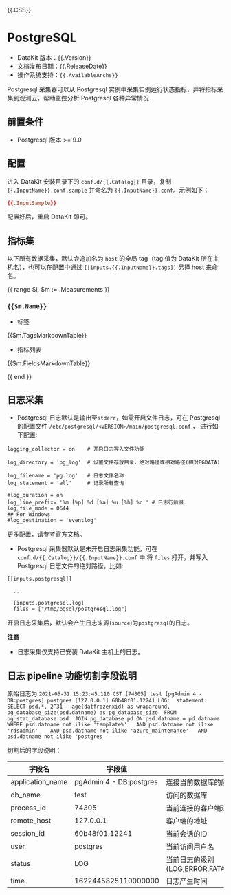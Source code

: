 {{.CSS}}
# PostgreSQL

- DataKit 版本：{{.Version}}
- 文档发布日期：{{.ReleaseDate}}
- 操作系统支持：`{{.AvailableArchs}}`

Postgresql 采集器可以从 Postgresql 实例中采集实例运行状态指标，并将指标采集到观测云，帮助监控分析 Postgresql 各种异常情况

## 前置条件

- Postgresql 版本 >= 9.0

## 配置

进入 DataKit 安装目录下的 `conf.d/{{.Catalog}}` 目录，复制 `{{.InputName}}.conf.sample` 并命名为 `{{.InputName}}.conf`。示例如下：

```toml
{{.InputSample}}
```

配置好后，重启 DataKit 即可。

## 指标集

以下所有数据采集，默认会追加名为 `host` 的全局 tag（tag 值为 DataKit 所在主机名），也可以在配置中通过 `[[inputs.{{.InputName}}.tags]]` 另择 host 来命名。

{{ range $i, $m := .Measurements }}

### `{{$m.Name}}`

-  标签

{{$m.TagsMarkdownTable}}

- 指标列表

{{$m.FieldsMarkdownTable}}

{{ end }}

## 日志采集

- Postgresql 日志默认是输出至`stderr`，如需开启文件日志，可在 Postgresql 的配置文件 `/etc/postgresql/<VERSION>/main/postgresql.conf` ， 进行如下配置:

```
logging_collector = on    # 开启日志写入文件功能
                          
log_directory = 'pg_log'  # 设置文件存放目录，绝对路径或相对路径(相对PGDATA)

log_filename = 'pg.log'   # 日志文件名称
log_statement = 'all'     # 记录所有查询

#log_duration = on
log_line_prefix= '%m [%p] %d [%a] %u [%h] %c ' # 日志行前缀
log_file_mode = 0644
## For Windows
#log_destination = 'eventlog'
```

更多配置，请参考[官方文档](https://www.postgresql.org/docs/11/runtime-config-logging.html)。

- Postgresql 采集器默认是未开启日志采集功能，可在 `conf.d/{{.Catalog}}/{{.InputName}}.conf` 中 将 `files` 打开，并写入 Postgresql 日志文件的绝对路径。比如:

```
[[inputs.postgresql]]
  
  ...

  [inputs.postgresql.log]
  files = ["/tmp/pgsql/postgresql.log"]
```

开启日志采集后，默认会产生日志来源(`source`)为`postgresql`的日志。

**注意**

- 日志采集仅支持已安装 DataKit 主机上的日志。

## 日志 pipeline 功能切割字段说明

原始日志为
`2021-05-31 15:23:45.110 CST [74305] test [pgAdmin 4 - DB:postgres] postgres [127.0.0.1] 60b48f01.12241 LOG:  statement: 
		SELECT psd.*, 2^31 - age(datfrozenxid) as wraparound, pg_database_size(psd.datname) as pg_database_size 
		FROM pg_stat_database psd 
		JOIN pg_database pd ON psd.datname = pd.datname 
		WHERE psd.datname not ilike 'template%'   AND psd.datname not ilike 'rdsadmin'   
		AND psd.datname not ilike 'azure_maintenance'   AND psd.datname not ilike 'postgres'`

切割后的字段说明：

| 字段名 | 字段值 | 说明 |
|---|---|---|
|application_name|pgAdmin 4 - DB:postgres|连接当前数据库的应用的名称|
|db_name|test|访问的数据库|
|process_id|74305|当前连接的客户端进程ID|
|remote_host|127.0.0.1|客户端的地址|
|session_id|60b48f01.12241|当前会话的ID|
|user|postgres|当前访问用户名|
|status|LOG|当前日志的级别(LOG,ERROR,FATAL,PANIC,WARNING,NOTICE,INFO)|
|time|1622445825110000000|日志产生时间|

